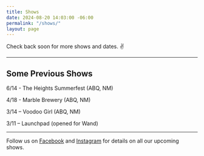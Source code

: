 ```yaml
---
title: Shows
date: 2024-08-20 14:03:00 -06:00
permalink: "/shows/"
layout: page
---
```


Check back soon for more shows and dates. ✌️

---

## Some Previous Shows

6/14 - The Heights Summerfest (ABQ, NM) 

4/18 - Marble Brewery (ABQ, NM)

3/14 – Voodoo Girl (ABQ, NM)

3/11 – Launchpad (opened for Wand)

---

<p class="lead">Follow us on <a href="https://www.facebook.com/TheOrdinaryThingsband/">Facebook</a> and <a href="https://www.instagram.com/ordinarythingsband18/">Instagram</a> for details on all our upcoming shows.</p>